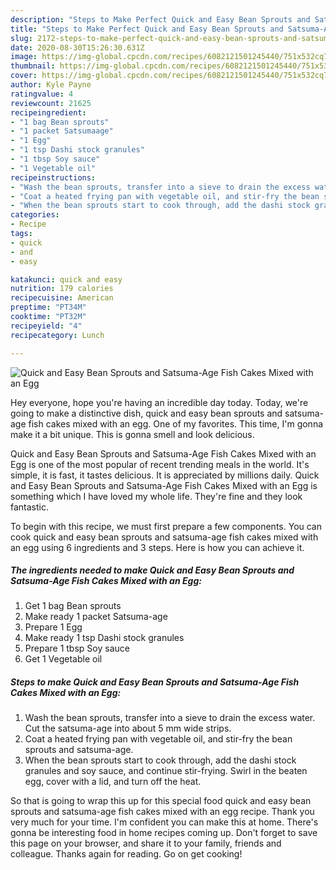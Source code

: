 ```yaml
---
description: "Steps to Make Perfect Quick and Easy Bean Sprouts and Satsuma-Age Fish Cakes Mixed with an Egg"
title: "Steps to Make Perfect Quick and Easy Bean Sprouts and Satsuma-Age Fish Cakes Mixed with an Egg"
slug: 2172-steps-to-make-perfect-quick-and-easy-bean-sprouts-and-satsuma-age-fish-cakes-mixed-with-an-egg
date: 2020-08-30T15:26:30.631Z
image: https://img-global.cpcdn.com/recipes/6082121501245440/751x532cq70/quick-and-easy-bean-sprouts-and-satsuma-age-fish-cakes-mixed-with-an-egg-recipe-main-photo.jpg
thumbnail: https://img-global.cpcdn.com/recipes/6082121501245440/751x532cq70/quick-and-easy-bean-sprouts-and-satsuma-age-fish-cakes-mixed-with-an-egg-recipe-main-photo.jpg
cover: https://img-global.cpcdn.com/recipes/6082121501245440/751x532cq70/quick-and-easy-bean-sprouts-and-satsuma-age-fish-cakes-mixed-with-an-egg-recipe-main-photo.jpg
author: Kyle Payne
ratingvalue: 4
reviewcount: 21625
recipeingredient:
- "1 bag Bean sprouts"
- "1 packet Satsumaage"
- "1 Egg"
- "1 tsp Dashi stock granules"
- "1 tbsp Soy sauce"
- "1 Vegetable oil"
recipeinstructions:
- "Wash the bean sprouts, transfer into a sieve to drain the excess water. Cut the satsuma-age into about 5 mm wide strips."
- "Coat a heated frying pan with vegetable oil, and stir-fry the bean sprouts and satsuma-age."
- "When the bean sprouts start to cook through, add the dashi stock granules and soy sauce, and continue stir-frying. Swirl in the beaten egg, cover with a lid, and turn off the heat."
categories:
- Recipe
tags:
- quick
- and
- easy

katakunci: quick and easy 
nutrition: 179 calories
recipecuisine: American
preptime: "PT34M"
cooktime: "PT32M"
recipeyield: "4"
recipecategory: Lunch

---
```



![Quick and Easy Bean Sprouts and Satsuma-Age Fish Cakes Mixed with an Egg](https://img-global.cpcdn.com/recipes/6082121501245440/751x532cq70/quick-and-easy-bean-sprouts-and-satsuma-age-fish-cakes-mixed-with-an-egg-recipe-main-photo.jpg)

Hey everyone, hope you're having an incredible day today. Today, we're going to make a distinctive dish, quick and easy bean sprouts and satsuma-age fish cakes mixed with an egg. One of my favorites. This time, I'm gonna make it a bit unique. This is gonna smell and look delicious.

Quick and Easy Bean Sprouts and Satsuma-Age Fish Cakes Mixed with an Egg is one of the most popular of recent trending meals in the world. It's simple, it is fast, it tastes delicious. It is appreciated by millions daily. Quick and Easy Bean Sprouts and Satsuma-Age Fish Cakes Mixed with an Egg is something which I have loved my whole life. They're fine and they look fantastic.




To begin with this recipe, we must first prepare a few components. You can cook quick and easy bean sprouts and satsuma-age fish cakes mixed with an egg using 6 ingredients and 3 steps. Here is how you can achieve it.

<!--inarticleads1-->

##### The ingredients needed to make Quick and Easy Bean Sprouts and Satsuma-Age Fish Cakes Mixed with an Egg:

1. Get 1 bag Bean sprouts
1. Make ready 1 packet Satsuma-age
1. Prepare 1 Egg
1. Make ready 1 tsp Dashi stock granules
1. Prepare 1 tbsp Soy sauce
1. Get 1 Vegetable oil




<!--inarticleads2-->

##### Steps to make Quick and Easy Bean Sprouts and Satsuma-Age Fish Cakes Mixed with an Egg:

1. Wash the bean sprouts, transfer into a sieve to drain the excess water. Cut the satsuma-age into about 5 mm wide strips.
1. Coat a heated frying pan with vegetable oil, and stir-fry the bean sprouts and satsuma-age.
1. When the bean sprouts start to cook through, add the dashi stock granules and soy sauce, and continue stir-frying. Swirl in the beaten egg, cover with a lid, and turn off the heat.




So that is going to wrap this up for this special food quick and easy bean sprouts and satsuma-age fish cakes mixed with an egg recipe. Thank you very much for your time. I'm confident you can make this at home. There's gonna be interesting food in home recipes coming up. Don't forget to save this page on your browser, and share it to your family, friends and colleague. Thanks again for reading. Go on get cooking!
